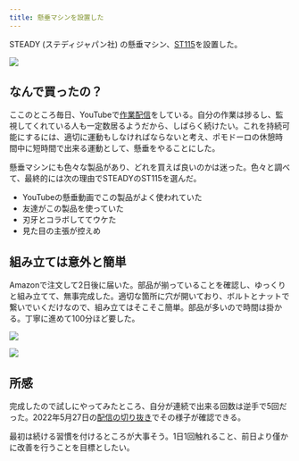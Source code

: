 ```yaml
---
title: 懸垂マシンを設置した
---
```

STEADY (ステディジャパン社) の懸垂マシン、[ST115](https://www.amazon.co.jp/dp/B09K3QQBKH)を設置した。

![](https://lh6.googleusercontent.com/lb3FbK1A9epsM28w6G1vYLe-zrual0ZYbrZYNabgcu4KYhe3IKfVBql5iWj2WFcDF5W9htlMZchdkb7KiNUqNbREnfPqMkQOtY3w8foXqvmB2oKFJckhQv2-hTuGog8WtGSvyizIl86hdamAK5WmNZqsdJU43YGwUTu89qhmdc-I40iBmsv7ljz1HlCB)

なんで買ったの？
--------

ここのところ毎日、YouTubeで[作業配信](https://www.youtube.com/c/r7kamura)をしている。自分の作業は捗るし、監視してくれている人も一定数居るようだから、しばらく続けたい。これを持続可能にするには、適切に運動もしなければならないと考え、ポモドーロの休憩時間中に短時間で出来る運動として、懸垂をやることにした。

懸垂マシンにも色々な製品があり、どれを買えば良いのかは迷った。色々と調べて、最終的には次の理由でSTEADYのST115を選んだ。

*   YouTubeの懸垂動画でこの製品がよく使われていた
*   友達がこの製品を使っていた
*   刃牙とコラボしててウケた
*   見た目の主張が控えめ

組み立ては意外と簡単
----------

Amazonで注文して2日後に届いた。部品が揃っていることを確認し、ゆっくりと組み立てて、無事完成した。適切な箇所に穴が開いており、ボルトとナットで繋いでいくだけなので、組み立てはそこそこ簡単。部品が多いので時間は掛かる。丁寧に進めて100分ほど要した。

![](https://lh3.googleusercontent.com/isROTGeyt0CUCsLBOPCYJi5Z586Phy7nDeJCPOOTP1upftNuIPDEOQsB17ElITM8hzGj_Dbzif7u_jOyC3sywERYe0_xzRXC056rmjvd3i4JpPvpA0Ke6oDN9hQVU4HnmKoVkydyPjXJNG4GTOwcCxJbMjyE6ztescm_n5aZHBNO3ajnzliFEJEOfriR)

![](https://lh6.googleusercontent.com/4hWX5iLGkzaZ8qqE_ZLyVuQA3qmNdB3p-Hn1vh4xUPlN6y0IOI_eqdbq-UwgYVlJSr5nBytpKRv5B-yXHhxFQlua2kqPex_ZPIvSBl8nbwTEGdJm5MuNOgQ7OinnaK5UXjdtEu8Ivng2qJidaFA9uVxpgtNnau9MyRX2Ld3UKPdl0gZrIJ9Mn6QUh7dl)

所感
--

完成したので試しにやってみたところ、自分が連続で出来る回数は逆手で5回だった。2022年5月27日の[配信の切り抜き](https://www.youtube.com/clip/Ugkxy2NXpdlfZF0kT9s-MoCOrbB1wpWEryK9)でその様子が確認できる。

最初は続ける習慣を付けるところが大事そう。1日1回触れること、前日より僅かに改善を行うことを目標としたい。
